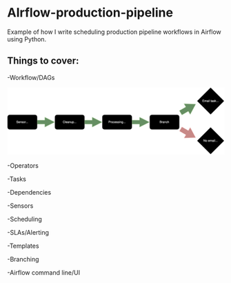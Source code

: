 # AIrflow-production-pipeline
Example of how I write scheduling production pipeline workflows in Airflow using Python.
## Things to cover:
-Workflow/DAGs


![image](https://raw.githubusercontent.com/dannytheanalyst911/AIrflow-production-pipeline/main/workflow.drawio.svg)

-Operators

-Tasks

-Dependencies

-Sensors

-Scheduling

-SLAs/Alerting

-Templates

-Branching

-Airflow command line/UI

